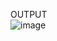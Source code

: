 OUTPUT<br>
![image](https://user-images.githubusercontent.com/105124943/218571266-116f4eb3-a7a2-47d2-b632-695121d8e8e4.png)
